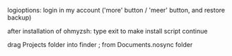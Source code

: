 logioptions:
login in my account ('more' button / 'meer' button, and restore backup)


after installation of ohmyzsh: 
type exit to make install script continue

drag Projects folder into finder ; from Documents.nosync folder

